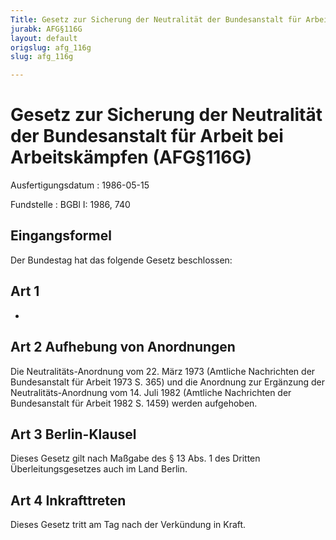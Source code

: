 ```yaml
---
Title: Gesetz zur Sicherung der Neutralität der Bundesanstalt für Arbeit bei Arbeitskämpfen
jurabk: AFG§116G
layout: default
origslug: afg_116g
slug: afg_116g

---
```


# Gesetz zur Sicherung der Neutralität der Bundesanstalt für Arbeit bei Arbeitskämpfen (AFG§116G)

Ausfertigungsdatum
:   1986-05-15

Fundstelle
:   BGBl I: 1986, 740

## Eingangsformel

Der Bundestag hat das folgende Gesetz beschlossen:

## Art 1

-

## Art 2 Aufhebung von Anordnungen

Die Neutralitäts-Anordnung vom 22. März 1973 (Amtliche Nachrichten der
Bundesanstalt für Arbeit 1973 S. 365) und die Anordnung zur Ergänzung
der Neutralitäts-Anordnung vom 14. Juli 1982 (Amtliche Nachrichten der
Bundesanstalt für Arbeit 1982 S. 1459) werden aufgehoben.

## Art 3 Berlin-Klausel

Dieses Gesetz gilt nach Maßgabe des § 13 Abs. 1 des Dritten
Überleitungsgesetzes auch im Land Berlin.

## Art 4 Inkrafttreten

Dieses Gesetz tritt am Tag nach der Verkündung in Kraft.

